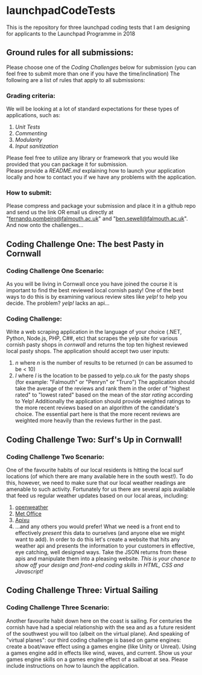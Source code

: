 # launchpadCodeTests
This is the repository for three launchpad coding tests that I am designing for applicants to the Launchpad Programme in 2018

## Ground rules for all submissions:
Please choose one of the *Coding Challenges* below for submission (you can feel free to submit more than one if you have the time/inclination)
The following are a list of rules that apply to all submissions: 

### Grading criteria:
We will be looking at a lot of standard expectations for these types of applications, such as:
   1. _Unit Tests_
   2. _Commenting_
   3. _Modularity_
   4. _Input sanitization_

Please feel free to utilize any library or framework that you would like provided that you can package it for submission.  
Please provide a _README.md_ explaining how to launch your application locally and how to contact you if we have any problems with the application. 

### How to submit:
Please compress and package your submission and place it in a github repo and send us the link OR email us directly at "fernando.pombeiro@falmouth.ac.uk" and "ben.sewell@falmouth.ac.uk". 
And now onto the challenges...

## Coding Challenge One: The best Pasty in Cornwall

### Coding Challenge One Scenario:

As you will be living in Cornwall once you have joined the course it is important to find the best reviewed local cornish pasty! One of the best ways to do this is by examining various review sites like *yelp!* to help you decide. The problem? *yelp!* lacks an api...

### Coding Challenge:
Write a web scraping application in the language of your choice (.NET, Python, Node.js, PHP, C##, etc) that scrapes the yelp site for various cornish pasty shops in *cornwall* and returns the top ten highest reviewed local pasty shops. 
The application should accept two user inputs:
   1. _n_ where _n_ is the number of results to be returned (_n_ can be assumed to be < 10)
   2. _l_ where _l_ is the location to be passed to yelp.co.uk for the pasty shops (for example: "Falmouth" or "Penryn" or "Truro")
The application should take the average of the reviews and rank them in the order of "highest rated" to "lowest rated" based on the mean of the *star rating* according to Yelp!
Additionally the application should provide weighted ratings to the more recent reviews based on an algorithm of the candidate's choice. The essential part here is that the more recent reviews are weighted more heavily than the reviews further in the past.

## Coding Challenge Two: Surf's Up in Cornwall!

### Coding Challenge Two Scenario:

One of the favourite habits of our local residents is hitting the local surf locations (of which there are many available here in the south west!). 
To do this, however, we need to make sure that our local weather readings are amenable to such activity. Fortunately for us there are several apis available that feed us regular weather updates based on our local areas, including: 
   1. [openweather](https://openweathermap.org/api)
   2. [Met Office](https://www.metoffice.gov.uk/datapoint)
   3. [Apixu](https://www.apixu.com/)
   4. ...and any others you would prefer!
What we need is a front end to effectively _present_ this data to ourselves (and anyone else we might want to add). In order to do this let's create a website that hits any weather api and presents the information to your customers in effective, eye catching, well designed ways. Take the JSON returns from these apis and manipulate them into a pleasing website. *This is your chance to show off your design and front-end coding skills in HTML, CSS and Javascript!*

## Coding Challenge Three: Virtual Sailing

### Coding Challenge Three Scenario:

Another favourite habit down here on the coast is sailing. For centuries the cornish have had a special relationship with the sea and as a future resident of the southwest you will too (albeit on the virtual plane).
And speaking of "virtual planes": our third coding challenge is based on game engines: create a boat/wave effect using a games engine (like Unity or Unreal). Using a games engine add in effects like wind, waves, and current. Show us your games engine skills on a games engine effect of a sailboat at sea. Please include instructions on how to launch the application.
